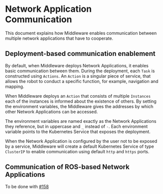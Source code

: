 # Network Application Communication

This document explains how Middleware enables communication between multiple network applications that have to cooperate. 

## Deployment-based communication enablement

By default, when Middleware deploys Network Applications, it enables basic communication between them. During the deployment, each `Task` is constructed using `Actions`. An `Action` is a singular piece of service, that allows the robot to conduct a specific function, for example, navigation and mapping. 

When Middleware deploys an `Action` that consists of multiple `Instances` each of the instances is informed about the existence of others. By setting the environment variables, the Middleware gives the addresses by which other Network Applications can be accessed. 

The environment variables are named exactly as the Network Applications they reference, but in uppercase and `_` instead of `-`. Each environment variable points to the Kubernetes Service that exposes the deployment. 

When the Network Application is configured by the user not to be exposed by a service, Middleware will create a default Kubernetes Service of type `ClusterIP` to enable communication using default `http` and `https` ports.

## Communication of ROS-based Network Applications

To be done with [#158](https://github.com/5G-ERA/middleware/issues/158)